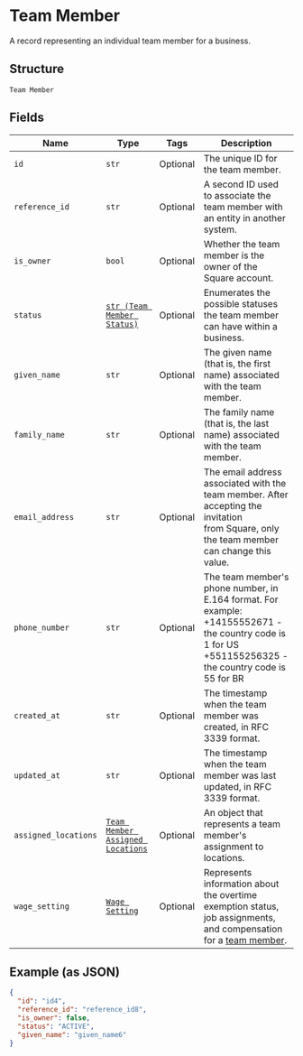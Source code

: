 
# Team Member

A record representing an individual team member for a business.

## Structure

`Team Member`

## Fields

| Name | Type | Tags | Description |
|  --- | --- | --- | --- |
| `id` | `str` | Optional | The unique ID for the team member. |
| `reference_id` | `str` | Optional | A second ID used to associate the team member with an entity in another system. |
| `is_owner` | `bool` | Optional | Whether the team member is the owner of the Square account. |
| `status` | [`str (Team Member Status)`](../../doc/models/team-member-status.md) | Optional | Enumerates the possible statuses the team member can have within a business. |
| `given_name` | `str` | Optional | The given name (that is, the first name) associated with the team member. |
| `family_name` | `str` | Optional | The family name (that is, the last name) associated with the team member. |
| `email_address` | `str` | Optional | The email address associated with the team member. After accepting the invitation<br>from Square, only the team member can change this value. |
| `phone_number` | `str` | Optional | The team member's phone number, in E.164 format. For example:<br>+14155552671 - the country code is 1 for US<br>+551155256325 - the country code is 55 for BR |
| `created_at` | `str` | Optional | The timestamp when the team member was created, in RFC 3339 format. |
| `updated_at` | `str` | Optional | The timestamp when the team member was last updated, in RFC 3339 format. |
| `assigned_locations` | [`Team Member Assigned Locations`](../../doc/models/team-member-assigned-locations.md) | Optional | An object that represents a team member's assignment to locations. |
| `wage_setting` | [`Wage Setting`](../../doc/models/wage-setting.md) | Optional | Represents information about the overtime exemption status, job assignments, and compensation<br>for a [team member](../../doc/models/team-member.md). |

## Example (as JSON)

```json
{
  "id": "id4",
  "reference_id": "reference_id8",
  "is_owner": false,
  "status": "ACTIVE",
  "given_name": "given_name6"
}
```

